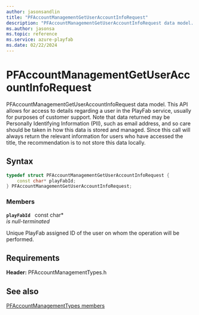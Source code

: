 ```yaml
---
author: jasonsandlin
title: "PFAccountManagementGetUserAccountInfoRequest"
description: "PFAccountManagementGetUserAccountInfoRequest data model. This API allows for access to details regarding a user in the PlayFab service, usually for purposes of customer support. Note that data returned may be Personally Identifying Information (PII), such as email address, and so care should be taken in how this data is stored and managed. Since this call will always return the relevant information for users who have accessed the title, the recommendation is to not store this data locally."
ms.author: jasonsa
ms.topic: reference
ms.service: azure-playfab
ms.date: 02/22/2024
---
```


# PFAccountManagementGetUserAccountInfoRequest  

PFAccountManagementGetUserAccountInfoRequest data model. This API allows for access to details regarding a user in the PlayFab service, usually for purposes of customer support. Note that data returned may be Personally Identifying Information (PII), such as email address, and so care should be taken in how this data is stored and managed. Since this call will always return the relevant information for users who have accessed the title, the recommendation is to not store this data locally.  

## Syntax  
  
```cpp
typedef struct PFAccountManagementGetUserAccountInfoRequest {  
    const char* playFabId;  
} PFAccountManagementGetUserAccountInfoRequest;  
```
  
### Members  
  
**`playFabId`** &nbsp; const char*  
*is null-terminated*  
  
Unique PlayFab assigned ID of the user on whom the operation will be performed.
  
  
## Requirements  
  
**Header:** PFAccountManagementTypes.h
  
## See also  
[PFAccountManagementTypes members](../pfaccountmanagementtypes_members.md)  

  
  
